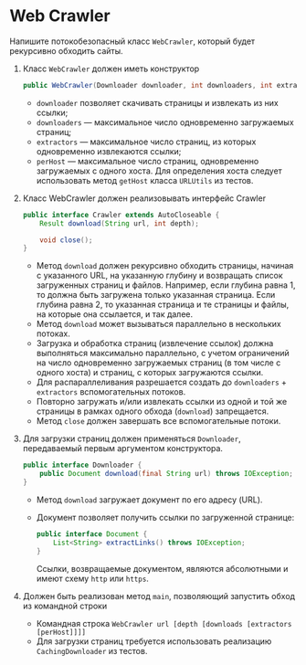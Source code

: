 # Web Crawler

Напишите потокобезопасный класс `WebCrawler`, который будет рекурсивно обходить сайты.

1. Класс `WebCrawler` должен иметь конструктор

    ```java
    public WebCrawler(Downloader downloader, int downloaders, int extractors, int perHost)
    ```

    * `downloader` позволяет скачивать страницы и извлекать из них ссылки;
    * `downloaders` — максимальное число одновременно загружаемых страниц;
    * `extractors` — максимальное число страниц, из которых одновременно извлекаются ссылки;
    * `perHost` — максимальное число страниц, одновременно загружаемых c одного хоста. Для определения хоста следует использовать метод `getHost` класса `URLUtils` из тестов.  

2. Класс WebCrawler должен реализовывать интерфейс Crawler

    ```java
    public interface Crawler extends AutoCloseable {
        Result download(String url, int depth);

        void close();
    }
    ```

    * Метод `download` должен рекурсивно обходить страницы, начиная с указанного URL, на указанную глубину и возвращать список загруженных страниц и файлов. Например, если глубина равна 1, то должна быть загружена только указанная страница. Если глубина равна 2, то указанная страница и те страницы и файлы, на которые она ссылается, и так далее.
    * Метод `download` может вызываться параллельно в нескольких потоках.
    * Загрузка и обработка страниц (извлечение ссылок) должна выполняться максимально параллельно, с учетом ограничений на число одновременно загружаемых страниц (в том числе с одного хоста) и страниц, с которых загружаются ссылки.
    * Для распараллеливания разрешается создать до `downloaders` + `extractors` вспомогательных потоков.
    * Повторно загружать и/или извлекать ссылки из одной и той же страницы в рамках одного обхода (`download`) запрещается.
    * Метод `close` должен завершать все вспомогательные потоки.

3. Для загрузки страниц должен применяться `Downloader`, передаваемый первым аргументом конструктора.

    ```java
    public interface Downloader {
        public Document download(final String url) throws IOException;
    }
    ```

    * Метод `download` загружает документ по его адресу (URL).
    * Документ позволяет получить ссылки по загруженной странице:

        ```java
        public interface Document {
            List<String> extractLinks() throws IOException;
        }
        ```

        Ссылки, возвращаемые документом, являются абсолютными и имеют схему `http` или `https`.

4. Должен быть реализован метод `main`, позволяющий запустить обход из командной строки
    * Командная строка
        `WebCrawler url [depth [downloads [extractors [perHost]]]]`
    * Для загрузки страниц требуется использовать реализацию `CachingDownloader` из тестов.
